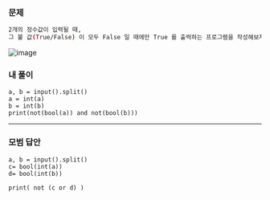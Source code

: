 ### 문제 
```sh
2개의 정수값이 입력될 때,
그 불 값(True/False) 이 모두 False 일 때에만 True 를 출력하는 프로그램을 작성해보자.
```

![image](https://user-images.githubusercontent.com/58898466/148894810-64870463-c857-46cd-9055-c794c814820f.png)


### 내 풀이
~~~
a, b = input().split()
a = int(a)
b = int(b)
print(not(bool(a)) and not(bool(b)))
~~~

***
### 모범 답안
~~~
a, b = input().split()
c= bool(int(a))
d= bool(int(b))

print( not (c or d) )
~~~

